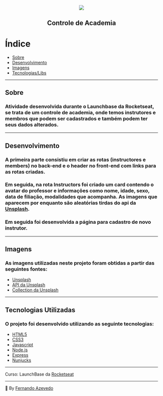 <h1 align="center">
  <img src ="https://camo.githubusercontent.com/268b1344409fac98c4eeda520482b6910c4ddcba/68747470733a2f2f73746f726167652e676f6f676c65617069732e636f6d2f676f6c64656e2d77696e642f626f6f7463616d702d6c61756e6368626173652f6c6f676f2e706e67" />
  <h2 align="center"> Controle de Academia </h2>
<h1>

# Índice

- [Sobre](##-sobre)
- [Desenvolvimento](##-desenvolvimento)
- [Imagens](##-imagens)
- [Tecnologias/Libs](##-tecnologias)

---

## Sobre

### Atividade desenvolvida durante o Launchbase da Rocketseat, se trata de um controle de academia, onde temos instrutores e membros que podem ser cadastrados e também podem ter seus dados alterados.

---

## Desenvolvimento

### A primeira parte consistiu em criar as rotas (instructores e members) no back-end e o header no front-end com links para as rotas criadas.

### Em seguida, na rota Instructors foi criado um card contendo o avatar do professor e informações como nome, idade, sexo, data de filiação, modalidades que acompanha. As imagens que aparecem por enquanto são aleatórias tirdas do api da [Unsplash](https://source.unsplash.com/).

### Em seguida foi desenvolvida a página para cadastro de novo instrutor.

---

## Imagens

### As imagens utilizadas neste projeto foram obtidas a partir das seguintes fontes:

- [Unsplash](https://unsplash.com/)
- [API da Unsplash](https://source.unsplash.com/)
- [Collection da Unsplash](https://unsplash.com/collections/19035194/gym)

---

## Tecnologias Utilizadas

### O projeto foi desenvolvido utilizando as seguinte tecnologias:
 - [HTML5](https://developer.mozilla.org/pt-BR/docs/Web/HTML/HTML5)
 - [CSS3](https://www.w3schools.com/css/)
 - [Javascript](https://developer.mozilla.org/pt-BR/docs/Aprender/JavaScript)
 - [Node.js](https://nodejs.org/)
 - [Express](https://expressjs.com/)
 - [Nunjucks](https://mozilla.github.io/nunjucks/)


---

Curso: LaunchBase da [Rocketseat](https://rocketseat.com.br/)

---

:triangular_flag_on_post: By [Fernando Azevedo](https://github.com/FernandoAz09)
